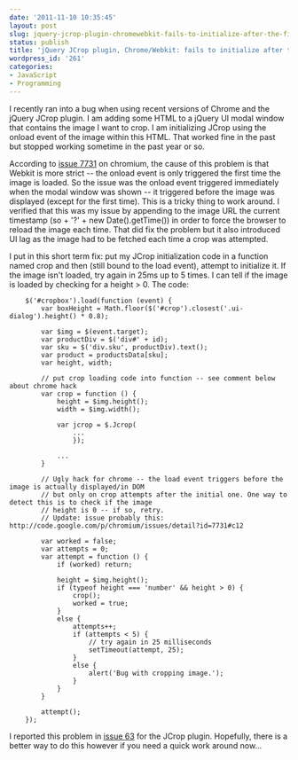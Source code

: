 ```yaml
---
date: '2011-11-10 10:35:45'
layout: post
slug: jquery-jcrop-plugin-chromewebkit-fails-to-initialize-after-the-first-attempt
status: publish
title: 'jQuery JCrop plugin, Chrome/Webkit: fails to initialize after the first attempt'
wordpress_id: '261'
categories:
- JavaScript
- Programming
---
```


I recently ran into a bug when using recent versions of Chrome and the jQuery JCrop plugin. I am adding some HTML to a jQuery UI modal window that contains the image I want to crop. I am initializing JCrop using the onload event of the image within this HTML. That worked fine in the past but stopped working sometime in the past year or so.

According to [issue 7731](http://code.google.com/p/chromium/issues/detail?id=7731#c12) on chromium, the cause of this problem is that Webkit is more strict -- the onload event is only triggered the first time the image is loaded. So the issue was the onload event triggered immediately when the modal window was shown -- it triggered before the image was displayed (except for the first time). This is a tricky thing to work around. I verified that this was my issue by appending to the image URL the current timestamp (so + '?' + new Date().getTime()) in order to force the browser to reload the image each time. That did fix the problem but it also introduced UI lag as the image had to be fetched each time a crop was attempted.

I put in this short term fix: put my JCrop initialization code in a function named crop and then (still bound to the load event), attempt to initialize it. If the image isn't loaded, try again in 25ms up to 5 times. I can tell if the image is loaded by checking for a height > 0. The code:


    
    
        $('#cropbox').load(function (event) {
            var boxHeight = Math.floor($('#crop').closest('.ui-dialog').height() * 0.8);
    
            var $img = $(event.target);
            var productDiv = $('div#' + id);
            var sku = $('div.sku', productDiv).text();
            var product = productsData[sku];
            var height, width;
    
            // put crop loading code into function -- see comment below about chrome hack
            var crop = function () {
                height = $img.height();
                width = $img.width();
    
                var jcrop = $.Jcrop(
                    ...
                    });
    
                ...
            }
    
            // Ugly hack for chrome -- the load event triggers before the image is actually displayed/in DOM
            // but only on crop attempts after the initial one. One way to detect this is to check if the image
            // height is 0 -- if so, retry.
            // Update: issue probably this: http://code.google.com/p/chromium/issues/detail?id=7731#c12
    
            var worked = false;
            var attempts = 0;
            var attempt = function () {
                if (worked) return;
    
                height = $img.height();
                if (typeof height === 'number' && height > 0) {
                    crop();
                    worked = true;
                }
                else {
                    attempts++;
                    if (attempts < 5) {
                        // try again in 25 milliseconds
                        setTimeout(attempt, 25);
                    }
                    else {
                        alert('Bug with cropping image.');
                    }
                }
            }
    
            attempt();
        });
    



I reported this problem in [issue 63](http://code.google.com/p/jcrop/issues/detail?id=63) for the JCrop plugin. Hopefully, there is a better way to do this however if you need a quick work around now...
